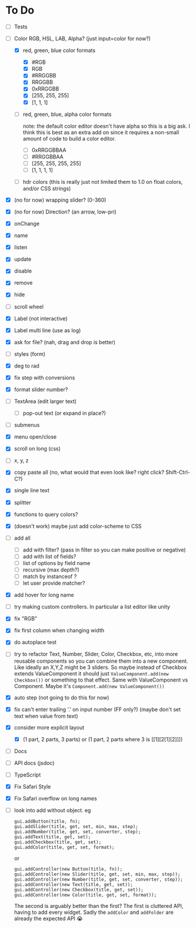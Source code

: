# To Do

- [ ] Tests
- [ ] Color RGB, HSL, LAB, Alpha? (just input=color for now?)
  - [x] red, green, blue color formats
    - [x] #RGB
    - [x] RGB
    - [x] #RRGGBB
    - [x] RRGGBB
    - [x] 0xRRGGBB
    - [x] [255, 255, 255]
    - [x] [1, 1, 1]
  - [ ] red, green, blue, alpha color formats

    note: the default color editor doesn't have alpha so this is a big ask.
    I think this is best as an extra add on since it requires a non-small
    amount of code to build a color editor.

    - [ ] 0xRRGGBBAA
    - [ ] #RRGGBBAA
    - [ ] [255, 255, 255, 255]
    - [ ] [1, 1, 1, 1]

  - [ ] hdr colors (this is really just not limited them to 1.0 on float colors, and/or CSS strings)
- [x] (no for now) wrapping slider? (0-360) 
- [x] (no for now) Direction? (an arrow, low-pri)
- [x] onChange
- [x] name
- [x] listen
- [x] update
- [x] disable
- [x] remove
- [x] hide
- [ ] scroll wheel
- [x] Label (not interactive)
- [x] Label multi line (use as log) 
- [x] ask for file? (nah, drag and drop is better)
- [ ] styles (form)
- [x] deg to rad 
- [x] fix step with conversions
- [x] format slider number?
- [ ] TextArea (edit larger text)
  - [ ] pop-out text (or expand in place?)
- [ ] submenus
- [x] menu open/close
- [x] scroll on long (css)
- [ ] x, y, z
- [x] copy paste all (no, what would that even look like? right click? Shift-Ctrl-C?)
- [x] single line text
- [x] splitter
- [x] functions to query colors?
- [x] (doesn't work) maybe just add color-scheme to CSS
- [ ] add all
  - [ ] add with filter? (pass in filter so you can make positive or negative)
  - [ ] add with list of fields?
  - [ ] list of options by field name
  - [ ] recursive (max depth?)
  - [ ] match by instanceof ?
  - [ ] let user provide matcher?
- [x] add hover for long name
- [ ] try making custom controllers. In particular a list editor like unity
- [x] fix "RGB"
- [x] fix first column when changing width
- [x] do autoplace test
- [ ] try to refactor Text, Number, Slider, Color, Checkbox, etc, into more reusable components
      so you can combine them into a new component. Like ideally an X,Y,Z might be
      3 sliders. So maybe instead of Checkbox extends ValueComponent it should just
      `ValueComponent.add(new Checkbox())` or something to that effect. Same with ValueComponent
      vs Component. Maybe it's `Component.add(new ValueComponent())`
- [x] auto step (not going to do this for now)
- [x] fix can't enter trailing '.' on input number (FF only?) (maybe don't set text when value from text)
- [x] consider more explicit layout
  - [x] (1 part, 2 parts, 3 parts) or (1 part, 2 parts where 3 is [[1][2[1][2]]])
- [ ] Docs
- [ ] API docs (jsdoc)
- [ ] TypeScript 
- [x] Fix Safari Style
- [x] Fix Safari overflow on long names
- [ ] look into add without object. eg

  ```
  gui.addButton(title, fn);
  gui.addSlider(title, get, set, min, max, step);
  gui.addNumber(title, get, set, converter, step);
  gui.addText(title, get, set);
  gui.addCheckbox(title, get, set);
  gui.addColor(title, get, set, format);
  ```

  or

  ```
  gui.addController(new Button(title, fn));
  gui.addController(new Slider(title, get, set, min, max, step));
  gui.addController(new Number(title, get, set, converter, step));
  gui.addController(new Text(title, get, set));
  gui.addController(new Checkbox(title, get, set));
  gui.addController(new Color(title, get, set, format));
  ```

  The second is arguably better than the first? The first is cluttered API, having to add every widget.
  Sadly the `addColor` and `addFolder` are already the expected API 😭

